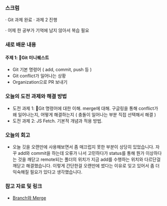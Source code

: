 
### 스크럼
· Git 과제 완료
· 과제 2 진행

· 어제 한 공부가 기억에 남지 않아서 복습 필요

### 새로 배운 내용
#### 주제 1: Git 미니퀘스트
- Git 기본 명령어 ( add, commit, push 등 )
- Git conflict가 일어나는 상황
- Organization으로 PR 보내기


### 오늘의 도전 과제와 해결 방법
- 도전 과제 1: Git 명령어에 대한 이해. merge에 대해. 구글링을 통해 conflict가 왜 일어나는지, 어떻게 해결하는지 ( 충돌이 일어나는 부분 직접 선택해서 해결 )
- 도전 과제 2: JS Fetch. 기본적 개념과 적용 방법. 

### 오늘의 회고
- 오늘 깃을 오랜만에 사용해보면서 좀 매끄럽지 못한 부분이 상당히 있었습니다. 자꾸 add와 commit을 하는데 오류가 나서 고민하다가 status를 통해 뭔가 이상하다는 것을 깨닫고
 remote되는 폴더의 위치가 지금 add를 수행하는 위치와 다르단걸 깨닫고 해결했습니다. 이렇게 간단한걸 오랜만에 썼다는 이유로 잊고 있어서 좀 더 익숙해질 필요가 있다고 생각했습니다.

### 참고 자료 및 링크
- [Branch와 Merge](https://velog.io/@marksen/Git-Branch%EC%99%80-Merge)
